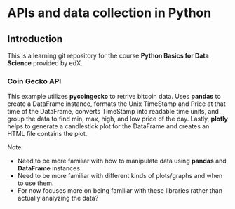 # APIs and data collection in Python

## Introduction

This is a learning git repository for the course **Python Basics for Data Science** provided by edX.

### Coin Gecko API

This example utilizes **pycoingecko** to retrive bitcoin data. Uses **pandas** to create a DataFrame instance, formats the Unix TimeStamp and Price at that time of the DataFrame, converts TimeStamp into readable time units, and group the data to find min, max, high, and low price of the day. Lastly, **plotly** helps to generate a candlestick plot for the DataFrame and creates an HTML file contains the plot.

Note:

- Need to be more familiar with how to manipulate data using **pandas** and **DataFrame** instances.
- Need to be more familiar with different kinds of plots/graphs and when to use them.
- For now focuses more on being familiar with these libraries rather than actually analyzing the data?



